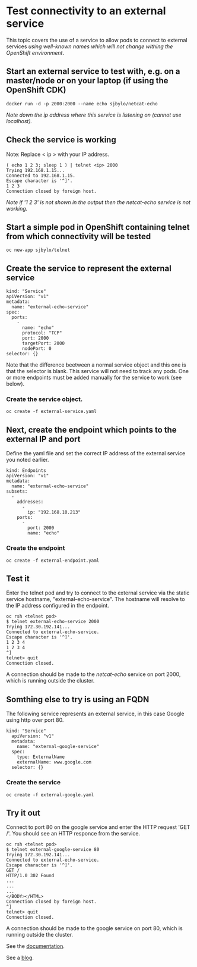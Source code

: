 # Test connectivity to an external service

This topic covers the use of a service to allow pods to connect to external services *using well-known names which will not change withing the OpenShift environment*. 

## Start an external service to test with, e.g. on a master/node or on your laptop (if using the OpenShift CDK) 

```
docker run -d -p 2000:2000 --name echo sjbylo/netcat-echo
```
*Note down the ip address where this service is listening on (cannot use localhost).*

## Check the service is working

Note: Replace < ip > with your IP address.

```
( echo 1 2 3; sleep 1 ) | telnet <ip> 2000
Trying 192.168.1.15...
Connected to 192.168.1.15.
Escape character is '^]'.
1 2 3
Connection closed by foreign host.
```
*Note if '1 2 3' is not shown in the output then the netcat-echo service is not working.*

## Start a simple pod in OpenShift containing telnet from which connectivity will be tested

```
oc new-app sjbylo/telnet
```

## Create the service to represent the external service

```
kind: "Service"
apiVersion: "v1"
metadata:
  name: "external-echo-service"
spec:
  ports:
    -
      name: "echo"
      protocol: "TCP"
      port: 2000
      targetPort: 2000
      nodePort: 0
selector: {}
```
Note that the difference beetween a normal service object and this one is that the selector is blank. This service will not need to track any pods.  One or more endpoints must be added manually for the service to work (see below).

### Create the service object. 

```
oc create -f external-service.yaml
```

## Next, create the endpoint which points to the external IP and port

Define the yaml file and set the correct IP address of the external service you noted earlier.  

```
kind: Endpoints
apiVersion: "v1"
metadata:
  name: "external-echo-service" 
subsets: 
  -
    addresses:
      -
        ip: "192.168.10.213" 
    ports:
      -
        port: 2000 
        name: "echo"
```

### Create the endpoint

```
oc create -f external-endpoint.yaml
```

## Test it

Enter the telnet pod and try to connect to the external service via the static service hostname, "external-echo-service".  The hostname will resolve to the IP address configured in the endpoint. 

```
oc rsh <telnet pod>
$ telnet external-echo-service 2000
Trying 172.30.192.141...
Connected to external-echo-service.
Escape character is '^]'.
1 2 3 4
1 2 3 4
^]
telnet> quit
Connection closed.
```

A connection should be made to the *netcat-echo* service on port 2000, which is running outside the cluster. 

## Somthing else to try is using an FQDN

The following service represents an external service, in this case Google using http over port 80.

```
kind: "Service"
  apiVersion: "v1"
  metadata:
    name: "external-google-service"
  spec:
    type: ExternalName
    externalName: www.google.com
  selector: {} 
```

### Create the service 

```
oc create -f external-google.yaml
```

## Try it out

Connect to port 80 on the google service and enter the HTTP request 'GET /'.  You should see an HTTP responce from the service. 

```
oc rsh <telnet pod>
$ telnet external-google-service 80
Trying 172.30.192.141...
Connected to external-echo-service.
Escape character is '^]'.
GET /
HTTP/1.0 302 Found
...
...
...
</BODY></HTML>
Connection closed by foreign host.
^]
telnet> quit
Connection closed.
```
A connection should be made to the google service on port 80, which is running outside the cluster. 

See the [documentation](https://docs.openshift.com/container-platform/3.5/dev_guide/integrating_external_services.html#using-an-ip-address-and-endpoints).

See a [blog](https://blog.openshift.com/kubernetes-services-by-example/).
